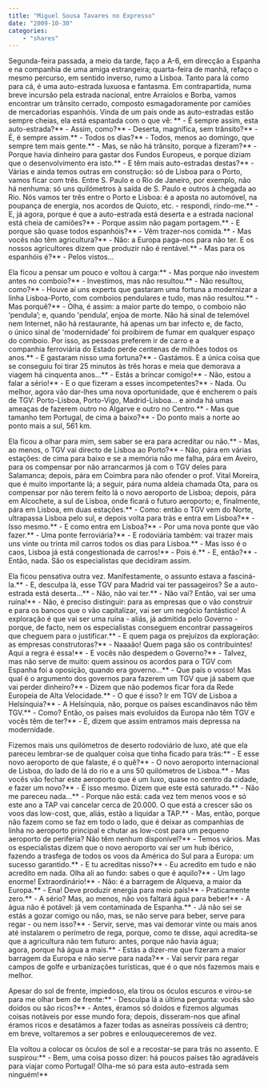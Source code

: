 ```yaml
---
title: "Miguel Sousa Tavares no Expresso"
date: "2009-10-30"
categories:
    - "shares"
---
```


Segunda-feira passada, a meio da tarde, faço a A-6, em direcção a Espanha e na companhia de uma amiga estrangeira; quarta-feira de manhã, refaço o mesmo percurso, em sentido inverso, rumo a Lisboa. Tanto para lá como para cá, é uma auto-estrada luxuosa e fantasma. Em contrapartida, numa breve incursão pela estrada nacional, entre Arraiolos e Borba, vamos encontrar um trânsito cerrado, composto esmagadoramente por camiões de mercadorias espanhóis. Vinda de um país onde as auto-estradas estão sempre cheias, ela está espantada com o que vê:
**
\- É sempre assim, esta auto-estrada?**
\- Assim, como?**
\- Deserta, magnífica, sem trânsito?**
\- É, é sempre assim.**
\- Todos os dias?**
\- Todos, menos ao domingo, que sempre tem mais gente.**
\- Mas, se não há trânsito, porque a fizeram?**
\- Porque havia dinheiro para gastar dos Fundos Europeus, e porque diziam que o desenvolvimento era isto.**
\- E têm mais auto-estradas destas?**
\- Várias e ainda temos outras em construção: só de Lisboa para o Porto, vamos ficar com três. Entre S. Paulo e o Rio de Janeiro, por exemplo, não há nenhuma: só uns quilómetros à saída de S. Paulo e outros à chegada ao Rio. Nós vamos ter três entre o Porto e Lisboa: é a aposta no automóvel, na poupança de energia, nos acordos de Quioto, etc. - respondi, rindo-me.**
\- E, já agora, porque é que a auto-estrada está deserta e a estrada nacional está cheia de camiões?**
\- Porque assim não pagam portagem.**
\- E porque são quase todos espanhóis?**
\- Vêm trazer-nos comida.**
\- Mas vocês não têm agricultura?**
\- Não: a Europa paga-nos para não ter. E os nossos agricultores dizem que produzir não é rentável.**
\- Mas para os espanhóis é?**
\- Pelos vistos…

Ela ficou a pensar um pouco e voltou à carga:**
\- Mas porque não investem antes no comboio?**
\- Investimos, mas não resultou.**
\- Não resultou, como?**
\- Houve aí uns experts que gastaram uma fortuna a modernizar a linha Lisboa-Porto, com comboios pendulares e tudo, mas não resultou.**
\- Mas porquê?**
\- Olha, é assim: a maior parte do tempo, o comboio não ‘pendula’; e, quando 'pendula’, enjoa de morte. Não há sinal de telemóvel nem Internet, não há restaurante, há apenas um bar infecto e, de facto, o único sinal de 'modernidade’ foi proibirem de fumar em qualquer espaço do comboio. Por isso, as pessoas preferem ir de carro e a companhia ferroviária do Estado perde centenas de milhões todos os anos.**
\- E gastaram nisso uma fortuna?**
\- Gastámos. E a única coisa que se conseguiu foi tirar 25 minutos às três horas e meia que demorava a viagem há cinquenta anos…**
\- Estás a brincar comigo!**
\- Não, estou a falar a sério!**
\- E o que fizeram a esses incompetentes?**
\- Nada. Ou melhor, agora vão dar-lhes uma nova oportunidade, que é encherem o país de TGV: Porto-Lisboa, Porto-Vigo, Madrid-Lisboa… e ainda há umas ameaças de fazerem outro no Algarve e outro no Centro.**
\- Mas que tamanho tem Portugal, de cima a baixo?**
\- Do ponto mais a norte ao ponto mais a sul, 561 km.

Ela ficou a olhar para mim, sem saber se era para acreditar ou não.**
\- Mas, ao menos, o TGV vai directo de Lisboa ao Porto?**
\- Não, pára em várias estações: de cima para baixo e se a memória não me falha, pára em Aveiro, para os compensar por não arrancarmos já com o TGV deles para Salamanca; depois, pára em Coimbra para não ofender o prof. Vital Moreira, que é muito importante lá; a seguir, pára numa aldeia chamada Ota, para os compensar por não terem feito lá o novo aeroporto de Lisboa; depois, pára em Alcochete, a sul de Lisboa, onde ficará o futuro aeroporto; e, finalmente, pára em Lisboa, em duas estações.**
\- Como: então o TGV vem do Norte, ultrapassa Lisboa pelo sul, e depois volta para trás e entra em Lisboa?**
\- Isso mesmo.**
\- E como entra em Lisboa?**
\- Por uma nova ponte que vão fazer.**
\- Uma ponte ferroviária?**
\- E rodoviária também: vai trazer mais uns vinte ou trinta mil carros todos os dias para Lisboa.**
\- Mas isso é o caos, Lisboa já está congestionada de carros!**
\- Pois é.**
\- E, então?**
\- Então, nada. São os especialistas que decidiram assim.

Ela ficou pensativa outra vez. Manifestamente, o assunto estava a fasciná-la.**
\- E, desculpa lá, esse TGV para Madrid vai ter passageiros? Se a auto-estrada está deserta…**
\- Não, não vai ter.**
\- Não vai? Então, vai ser uma ruína!**
\- Não, é preciso distinguir: para as empresas que o vão construir e para os bancos que o vão capitalizar, vai ser um negócio fantástico! A exploração é que vai ser uma ruína - aliás, já admitida pelo Governo - porque, de facto, nem os especialistas conseguem encontrar passageiros que cheguem para o justificar.**
\- E quem paga os prejuízos da exploração: as empresas construtoras?**
\- Naaaão! Quem paga são os contribuintes! Aqui a regra é essa!**
\- E vocês não despedem o Governo?**
\- Talvez, mas não serve de muito: quem assinou os acordos para o TGV com Espanha foi a oposição, quando era governo…**
\- Que país o vosso! Mas qual é o argumento dos governos para fazerem um TGV que já sabem que vai perder dinheiro?**
\- Dizem que não podemos ficar fora da Rede Europeia de Alta Velocidade.**
\- O que é isso? Ir em TGV de Lisboa a Helsínquia?**
\- A Helsínquia, não, porque os países escandinavos não têm TGV.**
\- Como? Então, os países mais evoluídos da Europa não têm TGV e vocês têm de ter?**
\- É, dizem que assim entramos mais depressa na modernidade.

Fizemos mais uns quilómetros de deserto rodoviário de luxo, até que ela pareceu lembrar-se de qualquer coisa que tinha ficado para trás:**
\- E esse novo aeroporto de que falaste, é o quê?**
\- O novo aeroporto internacional de Lisboa, do lado de lá do rio e a uns 50 quilómetros de Lisboa.**
\- Mas vocês vão fechar este aeroporto que é um luxo, quase no centro da cidade, e fazer um novo?**
\- É isso mesmo. Dizem que este está saturado.**
\- Não me pareceu nada…**
\- Porque não está: cada vez tem menos voos e só este ano a TAP vai cancelar cerca de 20.000. O que está a crescer são os voos das low-cost, que, aliás, estão a liquidar a TAP.**
\- Mas, então, porque não fazem como se faz em todo o lado, que é deixar as companhias de linha no aeroporto principal e chutar as low-cost para um pequeno aeroporto de periferia? Não têm nenhum disponível?**
\- Temos vários. Mas os especialistas dizem que o novo aeroporto vai ser um hub ibérico, fazendo a trasfega de todos os voos da América do Sul para a Europa: um sucesso garantido.**
\- E tu acreditas nisso?**
\- Eu acredito em tudo e não acredito em nada. Olha ali ao fundo: sabes o que é aquilo?**
\- Um lago enorme! Extraordinário!**
\- Não: é a barragem de Alqueva, a maior da Europa.**
\- Ena! Deve produzir energia para meio país!**
\- Praticamente zero.**
\- A sério? Mas, ao menos, não vos faltará água para beber!**
\- A água não é potável: já vem contaminada de Espanha.**
\- Já não sei se estás a gozar comigo ou não, mas, se não serve para beber, serve para regar - ou nem isso?**
\- Servir, serve, mas vai demorar vinte ou mais anos até instalarem o perímetro de rega, porque, como te disse, aqui acredita-se que a agricultura não tem futuro: antes, porque não havia água; agora, porque há água a mais.**
\- Estás a dizer-me que fizeram a maior barragem da Europa e não serve para nada?**
\- Vai servir para regar campos de golfe e urbanizações turísticas, que é o que nós fazemos mais e melhor.

Apesar do sol de frente, impiedoso, ela tirou os óculos escuros e virou-se para me olhar bem de frente:**
\- Desculpa lá a última pergunta: vocês são doidos ou são ricos?**
\- Antes, éramos só doidos e fizemos algumas coisas notáveis por esse mundo fora; depois, disseram-nos que afinal éramos ricos e desatámos a fazer todas as asneiras possíveis cá dentro; em breve, voltaremos a ser pobres e enlouqueceremos de vez.

Ela voltou a colocar os óculos de sol e a recostar-se para trás no assento. E suspirou:**
\- Bem, uma coisa posso dizer: há poucos países tão agradáveis para viajar como Portugal! Olha-me só para esta auto-estrada sem ninguém!**
